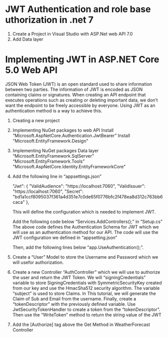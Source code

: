 # JWT Authentication and role base uthorization in .net 7
1. Create a Project in Visual Studio with ASP.Net web API 7.0
2. Add Data layer


# Implementing JWT in ASP.NET Core 5.0 Web API

JSON Web Token (JWT) is an open standard used to share information between two parties. 
The information of JWT is encoded as JSON containing claims or signatures.
When creating an API endpoint that executes operations such as creating or deleting important data, 
we don’t want the endpoint to be freely accessible by everyone. 
Using JWT as an authentication method is a way to achieve this.

1. Creating a new project
2. Implementing NuGet packages to web API
    Install “Microsoft.AspNetCore.Authentication.JwtBearer” 
    Install "Microsoft.EntityFramework.Design"

3. Implementing NuGet packages Data layer
     “Microsoft.EntityFramework.SqlServer” 
     “Microsoft.EntityFramework.Tools”
     "Microsoft.AspNetCore.Identity.EntityFrameworkCore"

4. Add the following line in “appsettings.json”
   
     "Jwt": {
    "ValidAudience": "https://localhost:7060",
    "ValidIssuer": "https://localhost:7060",
    "Secret": "bd1a1ccf8095037f361a4d351e7c0de65f0776bfc2f478ea8d312c763bb6caca"
  },

   This will define the configuration which is needed to implement JWT. 
   
          
    Add the following code below “Services.AddControllers();” in “Setup.cs”
    The above code defines the Authentication Schema for JWT which we will use 
      as an authentication method for our API. 
    The code will use the JWT configuration we defined in “appsetting.json”
  
    Then, add the following lines below “app.UseAuthentication();”.
  
  4. Create a “User” Model to store the Username and Password which we will usefor authorization.
  5. Create a new Controller “AuthController” which we will use to authorize the user and return the JWT Token.
     We will “signingCredentials” variable to store SigningCredentials with SymmetricSecurityKey 
     created from our key and use the HmacSha512 security algorithm.
     The variable “subject” is used to store Claims. 
     In This tutorial, we will generate the Claim of Sub and Email from the username.
     Finally, create a “tokenDescriptor” with the previously defined variable. 
     Use JwtSecurityTokenHandler to create a token from the “tokenDescriptor”. 
     Then use the “WriteToken” method to return the string value of the JWT
  6. Add the [Authorize] tag above the Get Method in WeatherForecast Controller
  

